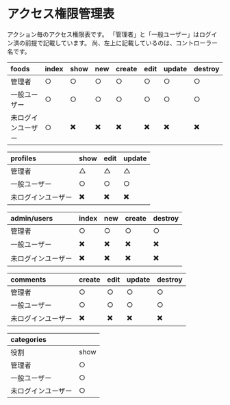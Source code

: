 # アクセス権限管理表

アクション毎のアクセス権限表です。
「管理者」と「一般ユーザー」はログイン済の前提で記載しています。
尚、左上に記載しているのは、コントローラー名です。


|foods|index|show |new|create|edit |update|destroy|
|:----|:----|:----|:----|:----|:----|:----|:----|
|管理者|○|○|○|○|○|○|○|
|一般ユーザー|○|○|○|○|○|○|○|
|未ログインユーザー|○|✖️|✖️|✖️|✖️|✖️|✖️|


|profiles|show|edit|update|
|:----|:----|:----|:----|
|管理者|△|△|△|
|一般ユーザー|○|○|○|
|未ログインユーザー|✖️|✖️|✖️|

|admin/users|index|new|create|destroy|
|:----|:----|:----|:----|:----|
|管理者|○|○|○|○|
|一般ユーザー|✖️|✖️|✖️|✖️|
|未ログインユーザー|✖️|✖️|✖️|✖️|

|comments|create|edit|update|destroy|
|:----|:----|:----|:----|:----|
|管理者|○|○|○|○|
|一般ユーザー|○|○|○|○|
|未ログインユーザー|✖️|✖️|✖️|✖️|

|categories| |
|:----|:----|
|役割|show|
|管理者|○|
|一般ユーザー|○|
|未ログインユーザー|○|
